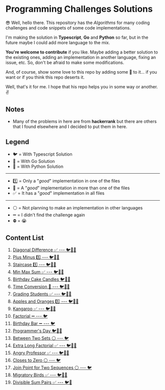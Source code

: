 # Programming Challenges Solutions

😎 Well, hello there. This repository has the *Algorithms* for many coding challenges and code snippets of some code implementations.

I'm making the solution in **Typescript**, **Go** and **Python** so far, but in the future maybe I could add more language to the mix.

**You're welcome to contribute** if you like. Maybe adding a better solution to the existing ones, adding an implementation in another language, fixing an issue, etc. So, don't be afraid to make some modifications.

And, of course, show some love to this repo by adding some 🌟 to it... if you want or if you think this repo deserts it.

Well, that's it for me. I hope that his repo helps you in some way or another. ✌


## Notes
- Many of the problems in here are from **hackerrank** but there are others that I found elsewhere and I decided to put them in here.

## Legend
- 🐦 = With Typescript Solution
- 🐹 = With Go Solution
- 🐍 = With Python Solution
---
- 1️⃣ = Only a "*good*" implementation in one of the files
- 🔶 = A "*good*" implementation in more than one of the files
- ✅ = It has a "*good*" implementation in all files
---
- ⚪ = Not planning to make an implementation in other languages
- ➖ = I didn't find the challenge again
- ⛔ = 😭

## Content List
1. [Diagonal Difference ✅ --- 🐦🐹🐍](01.diagonal_differences/)
2. [Plus Minus 1️⃣ --- 🐦🐹🐍](02.plus_minus/)
3. [Staircase 1️⃣ --- 🐦🐹🐍](03.staircase/)
4. [Min Max Sum ✅ --- 🐦🐹🐍](04.min_max_sum/)
5. [Birthday Cake Candles 🐦🐹🐍](05.birthday_cake_candles/)
6. [Time Conversion 🔶 --- 🐦🐹🐍](06.time_conversion/)
7. [Grading Students ✅ --- 🐦🐹🐍](07.grading_students/)
8. [Apples and Oranges 1️⃣ --- 🐦🐹🐍](08.apples%26oranges/)
9. [Kangaroo ✅ --- 🐦🐹🐍](09.kangaroo/)
10. [Factorial ➖ --- 🐦](10.factorial/)
11. [Birthday Bar ➖ --- 🐦](11.birthday_bar/)
12. [Programmer's Day 🐦🐹🐍](12.programmers_day/)
13. [Between Two Sets ⚪ --- 🐦](13.between_two_sets/)
14. [Extra Long Factorial ✅ --- 🐦🐹🐍](14.extra_long_factorial/)
15. [Angry Professor ✅ --- 🐦🐹🐍](15.angry_professor/)
16. [Closes to Zero ⚪ --- 🐦](16.closes_to_zero/)
17. [Join Point for Two Sequences ⚪ --- 🐦](17.join_point_two_sequences/)
18. [Migratory Birds ✅ --- 🐦🐹🐍](18.migratory_birds/)
19. [Divisible Sum Pairs ✅ --- 🐦🐹](19.divisible_sum_pairs/)